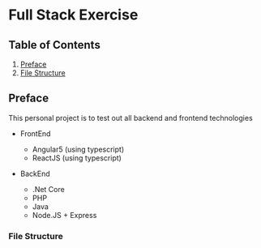 # Full Stack Exercise

## Table of Contents

1. [Preface](preface)
2. [File Structure](file-structure)


## Preface

This personal project is to test out all backend and frontend technologies

* FrontEnd
    * Angular5 (using typescript)
    * ReactJS (using typescript)

* BackEnd
    * .Net Core
    * PHP
    * Java 
    * Node.JS + Express

### File Structure



